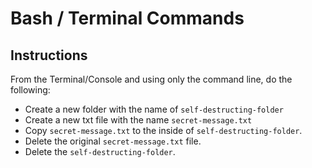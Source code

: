 # Bash / Terminal Commands

## Instructions

From the Terminal/Console and using only the command line, do the following:

- Create a new folder with the name of `self-destructing-folder`
- Create a new txt file with the name `secret-message.txt`
- Copy `secret-message.txt` to the inside of `self-destructing-folder`.
- Delete the original `secret-message.txt` file.
- Delete the `self-destructing-folder`.
